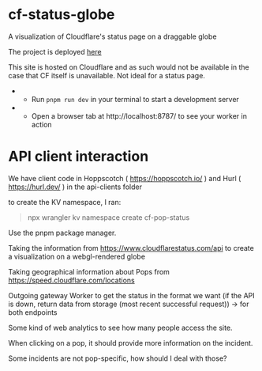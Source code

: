 # cf-status-globe

A visualization of Cloudflare's status page on a draggable globe

The project is deployed [here](https://cf-status-globe.mxschumacher.xyz)

This site is hosted on Cloudflare and as such would not be available in the case that CF itself is unavailable. Not ideal for a status page.

 * - Run `pnpm run dev` in your terminal to start a development server
 * - Open a browser tab at http://localhost:8787/ to see your worker in action

 # API client interaction

 We have client code in Hoppscotch ( https://hoppscotch.io/ ) and Hurl ( https://hurl.dev/ ) in the api-clients folder

 to create the KV namespace, I ran:
 > npx wrangler kv namespace create cf-pop-status

Use the pnpm package manager.

Taking the information from https://www.cloudflarestatus.com/api to create a visualization on a webgl-rendered globe

Taking geographical information about Pops from https://speed.cloudflare.com/locations

Outgoing gateway Worker to get the status in the format we want (if the API is down, return data from storage (most recent successful request))
-> for both endpoints

Some kind of web analytics to see how many people access the site.

When clicking on a pop, it should provide more information on the incident.

Some incidents are not pop-specific, how should I deal with those?